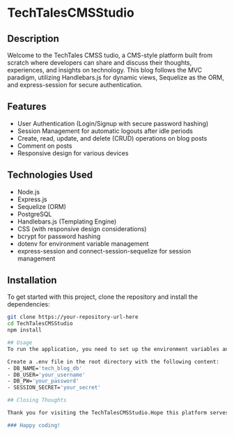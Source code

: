# TechTalesCMSStudio

## Description

Welcome to the TechTales CMSS tudio, a CMS-style platform built from scratch where developers can share and discuss their thoughts, experiences, and insights on technology. This blog follows the MVC paradigm, utilizing Handlebars.js for dynamic views, Sequelize as the ORM, and express-session for secure authentication.

## Features

- User Authentication (Login/Signup with secure password hashing)
- Session Management for automatic logouts after idle periods
- Create, read, update, and delete (CRUD) operations on blog posts
- Comment on posts
- Responsive design for various devices

## Technologies Used

- Node.js
- Express.js
- Sequelize (ORM)
- PostgreSQL
- Handlebars.js (Templating Engine)
- CSS (with responsive design considerations)
- bcrypt for password hashing
- dotenv for environment variable management
- express-session and connect-session-sequelize for session management

## Installation
To get started with this project, clone the repository and install the dependencies:

```bash
git clone https://your-repository-url-here
cd TechTalesCMSStudio
npm install

## Usage
To run the application, you need to set up the environment variables and start the server:

Create a .env file in the root directory with the following content:
- DB_NAME='tech_blog_db'
- DB_USER='your_username'
- DB_PW='your_password'
- SESSION_SECRET='your_secret'

## Closing Thoughts

Thank you for visiting the TechTalesCMSStudio.Hope this platform serves as a valuable tool for sharing your technical knowledge and experiences. Whether you're here to find insights or contribute, your participation helps nurture a diverse and informative tech community. I look forward to seeing your contributions and encourage you to reach out with any suggestions or feedback to continually improve this community-driven project.

### Happy coding!








